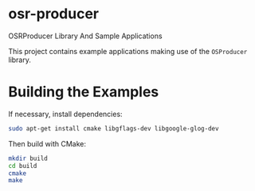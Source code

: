 # osr-producer
OSRProducer Library And Sample Applications

This project contains example applications making use of the `OSProducer`
library.

# Building the Examples

If necessary, install dependencies:
```bash
sudo apt-get install cmake libgflags-dev libgoogle-glog-dev
```

Then build with CMake:
```bash
mkdir build
cd build
cmake
make
```
